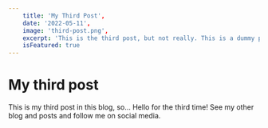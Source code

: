 ```yaml
---
	title: 'My Third Post',
	date: '2022-05-11',
	image: 'third-post.png',
	excerpt: 'This is the third post, but not really. This is a dummy post.',
	isFeatured: true
---
```


# My third post

This is my third post in this blog, so... Hello for the third time!
See my other blog and posts and follow me on social media.
